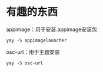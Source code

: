 # 有趣的东西

appimage：用于安装.appimage安装包

```纯文本
yay -S appimagelauncher
```

osc-url：用于主题安装

```纯文本
yay -S osc-url
```
